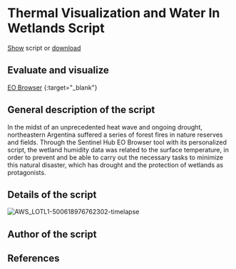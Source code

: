 # Thermal Visualization and Water In Wetlands Script 

[Show](README.md) script or [download](script.js)

 ## Evaluate and visualize
 
[EO Browser](https://sentinelshare.page.link/bjQi) {:target="_blank"}

 ## General description of the script
 
In the midst of an unprecedented heat wave and ongoing drought, northeastern Argentina suffered a series of forest fires in nature reserves and fields. Through the Sentinel Hub EO Browser tool with its personalized script, the wetland humidity data was related to the surface temperature, in order to prevent and be able to carry out the necessary tasks to minimize this natural disaster, which has drought and the protection of wetlands as protagonists.  

 ## Details of the script
 
 ![AWS_LOTL1-500618976762302-timelapse](https://user-images.githubusercontent.com/105976212/189212267-45dd173d-4b0d-45fd-8684-ab82434e7f10.gif)
 
 ## Author of the script
 
 ## References
 

